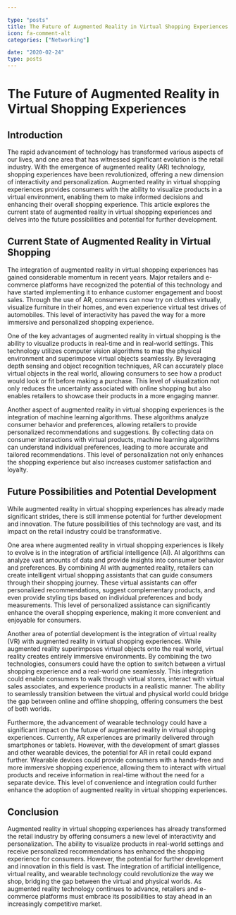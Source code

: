 ```yaml
---

type: "posts"
title: The Future of Augmented Reality in Virtual Shopping Experiences
icon: fa-comment-alt
categories: ["Networking"]

date: "2020-02-24"
type: posts
---
```





# The Future of Augmented Reality in Virtual Shopping Experiences

## Introduction

The rapid advancement of technology has transformed various aspects of our lives, and one area that has witnessed significant evolution is the retail industry. With the emergence of augmented reality (AR) technology, shopping experiences have been revolutionized, offering a new dimension of interactivity and personalization. Augmented reality in virtual shopping experiences provides consumers with the ability to visualize products in a virtual environment, enabling them to make informed decisions and enhancing their overall shopping experience. This article explores the current state of augmented reality in virtual shopping experiences and delves into the future possibilities and potential for further development.

## Current State of Augmented Reality in Virtual Shopping

The integration of augmented reality in virtual shopping experiences has gained considerable momentum in recent years. Major retailers and e-commerce platforms have recognized the potential of this technology and have started implementing it to enhance customer engagement and boost sales. Through the use of AR, consumers can now try on clothes virtually, visualize furniture in their homes, and even experience virtual test drives of automobiles. This level of interactivity has paved the way for a more immersive and personalized shopping experience.

One of the key advantages of augmented reality in virtual shopping is the ability to visualize products in real-time and in real-world settings. This technology utilizes computer vision algorithms to map the physical environment and superimpose virtual objects seamlessly. By leveraging depth sensing and object recognition techniques, AR can accurately place virtual objects in the real world, allowing consumers to see how a product would look or fit before making a purchase. This level of visualization not only reduces the uncertainty associated with online shopping but also enables retailers to showcase their products in a more engaging manner.

Another aspect of augmented reality in virtual shopping experiences is the integration of machine learning algorithms. These algorithms analyze consumer behavior and preferences, allowing retailers to provide personalized recommendations and suggestions. By collecting data on consumer interactions with virtual products, machine learning algorithms can understand individual preferences, leading to more accurate and tailored recommendations. This level of personalization not only enhances the shopping experience but also increases customer satisfaction and loyalty.

## Future Possibilities and Potential Development

While augmented reality in virtual shopping experiences has already made significant strides, there is still immense potential for further development and innovation. The future possibilities of this technology are vast, and its impact on the retail industry could be transformative.

One area where augmented reality in virtual shopping experiences is likely to evolve is in the integration of artificial intelligence (AI). AI algorithms can analyze vast amounts of data and provide insights into consumer behavior and preferences. By combining AI with augmented reality, retailers can create intelligent virtual shopping assistants that can guide consumers through their shopping journey. These virtual assistants can offer personalized recommendations, suggest complementary products, and even provide styling tips based on individual preferences and body measurements. This level of personalized assistance can significantly enhance the overall shopping experience, making it more convenient and enjoyable for consumers.

Another area of potential development is the integration of virtual reality (VR) with augmented reality in virtual shopping experiences. While augmented reality superimposes virtual objects onto the real world, virtual reality creates entirely immersive environments. By combining the two technologies, consumers could have the option to switch between a virtual shopping experience and a real-world one seamlessly. This integration could enable consumers to walk through virtual stores, interact with virtual sales associates, and experience products in a realistic manner. The ability to seamlessly transition between the virtual and physical world could bridge the gap between online and offline shopping, offering consumers the best of both worlds.

Furthermore, the advancement of wearable technology could have a significant impact on the future of augmented reality in virtual shopping experiences. Currently, AR experiences are primarily delivered through smartphones or tablets. However, with the development of smart glasses and other wearable devices, the potential for AR in retail could expand further. Wearable devices could provide consumers with a hands-free and more immersive shopping experience, allowing them to interact with virtual products and receive information in real-time without the need for a separate device. This level of convenience and integration could further enhance the adoption of augmented reality in virtual shopping experiences.

## Conclusion

Augmented reality in virtual shopping experiences has already transformed the retail industry by offering consumers a new level of interactivity and personalization. The ability to visualize products in real-world settings and receive personalized recommendations has enhanced the shopping experience for consumers. However, the potential for further development and innovation in this field is vast. The integration of artificial intelligence, virtual reality, and wearable technology could revolutionize the way we shop, bridging the gap between the virtual and physical worlds. As augmented reality technology continues to advance, retailers and e-commerce platforms must embrace its possibilities to stay ahead in an increasingly competitive market.